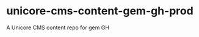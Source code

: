 unicore-cms-content-gem-gh-prod
===============================

A Unicore CMS content repo for gem GH
